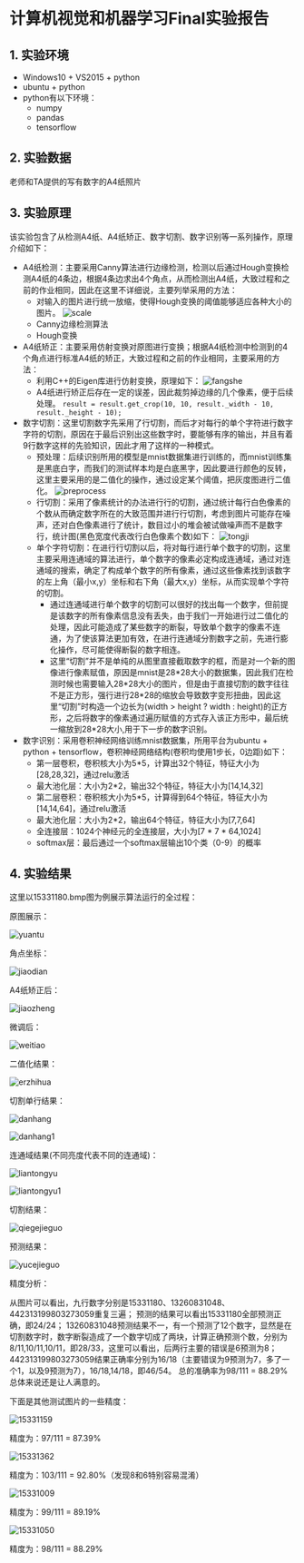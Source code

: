 # 计算机视觉和机器学习Final实验报告

## 1. 实验环境

 - Windows10 + VS2015 + python
 - ubuntu + python
 - python有以下环境：
	 - numpy
	 - pandas
	 - tensorflow

## 2. 实验数据

老师和TA提供的写有数字的A4纸照片

## 3. 实验原理

该实验包含了从检测A4纸、A4纸矫正、数字切割、数字识别等一系列操作，原理介绍如下：

 - A4纸检测：主要采用Canny算法进行边缘检测，检测以后通过Hough变换检测A4纸的4条边，根据4条边求出4个角点，从而检测出A4纸，大致过程和之前的作业相同，因此在这里不详细说，主要列举采用的方法：
	 - 对输入的图片进行统一放缩，使得Hough变换的阈值能够适应各种大小的图片。
	   ![scale](http://p8pbukobc.bkt.clouddn.com/scale.PNG)
	 - Canny边缘检测算法
	 - Hough变换
 - A4纸矫正：主要采用仿射变换对原图进行变换；根据A4纸检测中检测到的4个角点进行标准A4纸的矫正，大致过程和之前的作业相同，主要采用的方法：
	 - 利用C++的Eigen库进行仿射变换，原理如下：
	 ![fangshe](http://p8pbukobc.bkt.clouddn.com/fangshe.png)
	 - A4纸进行矫正后存在一定的误差，因此裁剪掉边缘的几个像素，便于后续处理。
	 ```result = result.get_crop(10, 10, result._width - 10, result._height - 10);```
 - 数字切割：这里切割数字先采用了行切割，而后才对每行的单个字符进行数字字符的切割，原因在于最后识别出这些数字时，要能够有序的输出，并且有着9行数字这样的先验知识，因此才用了这样的一种模式。
	 - 预处理：后续识别所用的模型是mnist数据集进行训练的，而mnist训练集是黑底白字，而我们的测试样本均是白底黑字，因此要进行颜色的反转，这里主要采用的是二值化的操作，通过设定某个阈值，把灰度图进行二值化。
	 ![preprocess](http://p8pbukobc.bkt.clouddn.com/preprocess.PNG)
	 - 行切割：采用了像素统计的办法进行行的切割，通过统计每行白色像素的个数从而确定数字所在的大致范围并进行行切割，考虑到图片可能存在噪声，还对白色像素进行了统计，数目过小的堆会被试做噪声而不是数字行，统计图(黑色宽度代表改行白色像素个数)如下：
	 ![tongji](http://p8pbukobc.bkt.clouddn.com/tongji.PNG)
	 - 单个字符切割：在进行行切割以后，将对每行进行单个数字的切割，这里主要采用连通域的算法进行，单个数字的像素必定构成连通域，通过对连通域的搜索，确定了构成单个数字的所有像素，通过这些像素找到该数字的左上角（最小x,y）坐标和右下角（最大x,y）坐标，从而实现单个字符的切割。
		 - 通过连通域进行单个数字的切割可以很好的找出每一个数字，但前提是该数字的所有像素信息没有丢失，由于我们一开始进行过二值化的处理，因此可能造成了某些数字的断裂，导致单个数字的像素不连通，为了使该算法更加有效，在进行连通域分割数字之前，先进行膨化操作，尽可能使得断裂的数字相连。
		 - 这里“切割”并不是单纯的从图里直接截取数字的框，而是对一个新的图像进行像素赋值，原因是mnist是28\*28大小的数据集，因此我们在检测时候也需要输入28\*28大小的图片，但是由于直接切割的数字往往不是正方形，强行进行28\*28的缩放会导致数字变形扭曲，因此这里“切割”时构造一个边长为(width > height ? width : height)的正方形，之后将数字的像素通过遍历赋值的方式存入该正方形中，最后统一缩放到28\*28大小,用于下一步的数字识别。
 - 数字识别：采用卷积神经网络训练mnist数据集，所用平台为ubuntu + python + tensorflow，卷积神经网络结构(卷积均使用1步长，0边距)如下：
	 - 第一层卷积，卷积核大小为5*5，计算出32个特征，特征大小为[28,28,32]，通过relu激活
	 - 最大池化层：大小为2*2，输出32个特征，特征大小为[14,14,32]
	 - 第二层卷积：卷积核大小为5*5，计算得到64个特征，特征大小为[14,14,64]，通过relu激活
	 - 最大池化层：大小为2*2，输出64个特征，特征大小为[7,7,64]
	 - 全连接层：1024个神经元的全连接层，大小为[7 \* 7 \* 64,1024]
	 - softmax层：最后通过一个softmax层输出10个类（0-9）的概率

## 4. 实验结果

这里以15331180.bmp图为例展示算法运行的全过程：

原图展示：

![yuantu](http://p8pbukobc.bkt.clouddn.com/yuantu.PNG)

角点坐标：

![jiaodian](http://p8pbukobc.bkt.clouddn.com/jiaodian.PNG)

A4纸矫正后：

![jiaozheng](http://p8pbukobc.bkt.clouddn.com/jiaozheng.PNG)

微调后：

![weitiao](http://p8pbukobc.bkt.clouddn.com/weitiao.PNG)

二值化结果：

![erzhihua](http://p8pbukobc.bkt.clouddn.com/erzhihua.PNG)

切割单行结果：

![danhang](http://p8pbukobc.bkt.clouddn.com/danhang.PNG)

![danhang1](http://p8pbukobc.bkt.clouddn.com/danhang1.PNG)

连通域结果(不同亮度代表不同的连通域)：

![liantongyu](http://p8pbukobc.bkt.clouddn.com/liantongyu.PNG)

![liantongyu1](http://p8pbukobc.bkt.clouddn.com/liantongyu1.PNG)

切割结果：

![qiegejieguo](http://p8pbukobc.bkt.clouddn.com/qiegejieguo.PNG)

预测结果：

![yucejieguo](http://p8pbukobc.bkt.clouddn.com/yucejieguo.PNG)

精度分析：

从图片可以看出，九行数字分别是15331180、13260831048、442313199803273059重复三遍；
预测的结果可以看出15331180全部预测正确，即24/24；
13260831048预测结果不一，有一个预测了12个数字，显然是在切割数字时，数字断裂造成了一个数字切成了两块，计算正确预测个数，分别为8/11,10/11,10/11，即28/33，这里可以看出，后两行主要的错误是6预测为8；
442313199803273059结果正确率分别为16/18（主要错误为9预测为7，多了一个1，以及9预测为7），16/18,14/18，即46/54。
总的准确率为98/111 = 88.29%
总体来说还是让人满意的。

下面是其他测试图片的一些精度：

![15331159](http://p8pbukobc.bkt.clouddn.com/15331159.PNG)

精度为：97/111 = 87.39%

![15331362](http://p8pbukobc.bkt.clouddn.com/15331362.PNG)

精度为：103/111 = 92.80%（发现8和6特别容易混淆）

![15331009](http://p8pbukobc.bkt.clouddn.com/15331009.PNG)

精度为：99/111 = 89.19%

![15331050](http://p8pbukobc.bkt.clouddn.com/15331050.PNG)

精度为：98/111 = 88.29%







